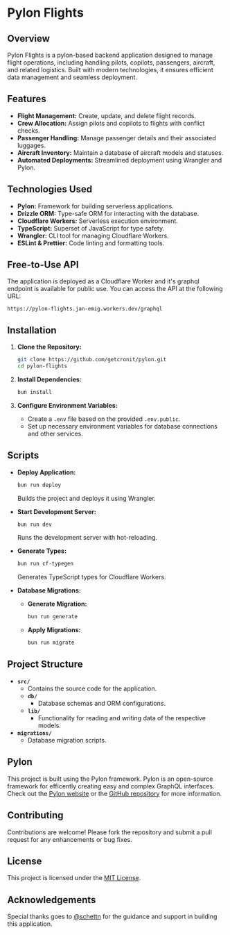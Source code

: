 # Pylon Flights

## Overview

Pylon Flights is a pylon-based backend application designed to manage flight operations, including handling pilots, copilots, passengers, aircraft, and related logistics. Built with modern technologies, it ensures efficient data management and seamless deployment.

## Features

-   **Flight Management:** Create, update, and delete flight records.
-   **Crew Allocation:** Assign pilots and copilots to flights with conflict checks.
-   **Passenger Handling:** Manage passenger details and their associated luggages.
-   **Aircraft Inventory:** Maintain a database of aircraft models and statuses.
-   **Automated Deployments:** Streamlined deployment using Wrangler and Pylon.

## Technologies Used

-   **Pylon:** Framework for building serverless applications.
-   **Drizzle ORM:** Type-safe ORM for interacting with the database.
-   **Cloudflare Workers:** Serverless execution environment.
-   **TypeScript:** Superset of JavaScript for type safety.
-   **Wrangler:** CLI tool for managing Cloudflare Workers.
-   **ESLint & Prettier:** Code linting and formatting tools.

## Free-to-Use API

The application is deployed as a Cloudflare Worker and it's graphql endpoint is available for public use. You can access the API at the following URL:

```plaintext
https://pylon-flights.jan-emig.workers.dev/graphql
```

## Installation

1. **Clone the Repository:**

    ```sh
    git clone https://github.com/getcronit/pylon.git
    cd pylon-flights
    ```

2. **Install Dependencies:**

    ```sh
    bun install
    ```

3. **Configure Environment Variables:**
    - Create a `.env` file based on the provided `.env.public`.
    - Set up necessary environment variables for database connections and other services.

## Scripts

-   **Deploy Application:**

    ```sh
    bun run deploy
    ```

    Builds the project and deploys it using Wrangler.

-   **Start Development Server:**

    ```sh
    bun run dev
    ```

    Runs the development server with hot-reloading.

-   **Generate Types:**

    ```sh
    bun run cf-typegen
    ```

    Generates TypeScript types for Cloudflare Workers.

-   **Database Migrations:**
    -   **Generate Migration:**
        ```sh
        bun run generate
        ```
    -   **Apply Migrations:**
        ```sh
        bun run migrate
        ```

## Project Structure

-   **`src/`**
    -   Contains the source code for the application.
    -   **`db/`**
        -   Database schemas and ORM configurations.
    -   **`lib/`**
        -   Functionality for reading and writing data of the respective models.
-   **`migrations/`**
    -   Database migration scripts.

## Pylon

This project is built using the Pylon framework. Pylon is an open-source framework for efficently creating easy and complex GraphQL interfaces. Check out the [Pylon website](https://pylon.cronit.io) or the [GitHub repository](https://github.com/getcronit/pylon) for more information.

## Contributing

Contributions are welcome! Please fork the repository and submit a pull request for any enhancements or bug fixes.

## License

This project is licensed under the [MIT License](LICENSE).

## Acknowledgements

Special thanks goes to [@schettn](https://github.com/schettn) for the guidance and support in building this application.

```

```
